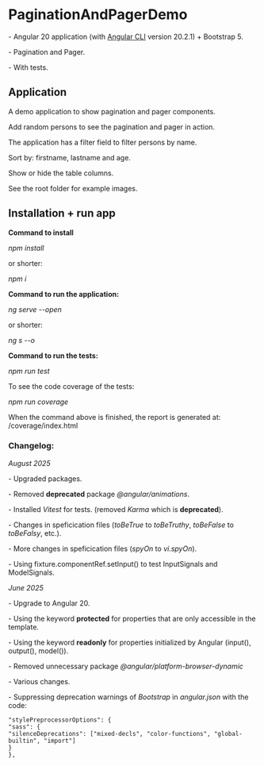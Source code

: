 # PaginationAndPagerDemo

\- Angular 20 application (with [Angular CLI](https://github.com/angular/angular-cli) version 20.2.1) + Bootstrap 5.

\- Pagination and Pager.

\- With tests.

## Application

A demo application to show pagination and pager components.

Add random persons to see the pagination and pager in action.

The application has a filter field to filter persons by name.

Sort by: firstname, lastname and age.

Show or hide the table columns.

See the root folder for example images.

## Installation + run app

**Command to install**

_npm install_

or shorter:

_npm i_

**Command to run the application:**

_ng serve --open_

or shorter:

_ng s --o_

**Command to run the tests:**

_npm run test_

To see the code coverage of the tests:

_npm run coverage_

When the command above is finished, the report is generated at: /coverage/index.html

### **Changelog:**

_August 2025_

\- Upgraded packages.

\- Removed **deprecated** package _@angular/animations_.

\- Installed _Vitest_ for tests. (removed _Karma_ which is **deprecated**).

\- Changes in speficication files (_toBeTrue_ to _toBeTruthy_, _toBeFalse_ to _toBeFalsy_, etc.).

\- More changes in speficication files (_spyOn_ to _vi.spyOn_).

\- Using fixture.componentRef.setInput() to test InputSignals and ModelSignals.

_June 2025_

\- Upgrade to Angular 20. 

\- Using the keyword **protected** for properties that are only accessible in the template.

\- Using the keyword **readonly** for properties initialized by Angular (input(), output(), model()).

\- Removed unnecessary package _@angular/platform-browser-dynamic_

\- Various changes.

\- Suppressing deprecation warnings of _Bootstrap_ in _angular.json_ with the code:

`"stylePreprocessorOptions": {`  
`"sass": {`  
`"silenceDeprecations": ["mixed-decls", "color-functions", "global-builtin", "import"]`  
`}`  
`},`